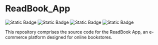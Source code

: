 # ReadBook_App

![Static Badge](https://img.shields.io/badge/Python-3.10.12-ffdc53)
![Static Badge](https://img.shields.io/badge/Django-4.2.5-darkgreen)
![Static Badge](https://img.shields.io/badge/Bootstrap-v5.3.2-%237430f9)
![Static Badge](https://img.shields.io/badge/PostgreSQL-15.4-%2332668f)

This repository comprises the source code for the ReadBook App, an e-commerce platform designed for online bookstores.
